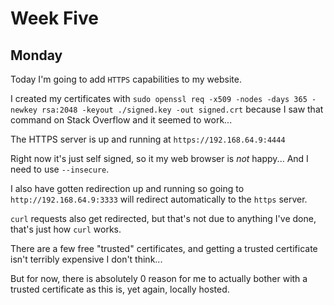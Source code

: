 # Week Five

## Monday

Today I'm going to add `HTTPS` capabilities to my website.

I created my certificates with `sudo openssl req -x509 -nodes -days 365 -newkey rsa:2048 -keyout ./signed.key -out signed.crt` because I saw that command on Stack Overflow and it seemed to work...

The HTTPS server is up and running at `https://192.168.64.9:4444`

Right now it's just self signed, so it my web browser is *not* happy... And I need to use `--insecure`.

I also have gotten redirection up and running so going to `http://192.168.64.9:3333` will redirect automatically to the `https` server.

`curl` requests also get redirected, but that's not due to anything I've done, that's just how `curl` works.

There are a few free "trusted" certificates, and getting a trusted certificate isn't terribly expensive I don't think...

But for now, there is absolutely 0 reason for me to actually bother with a trusted certificate as this is, yet again, locally hosted.
